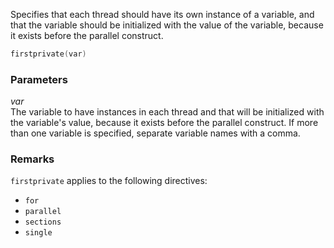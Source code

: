 Specifies that each thread should have its own instance of a variable, and that the variable should be initialized with the value of the variable, because it exists before the parallel construct.

```cpp
firstprivate(var)
```

### Parameters

*var*<br/>
The variable to have instances in each thread and that will be initialized with the variable's value, because it exists before the parallel construct. If more than one variable is specified, separate variable names with a comma.

### Remarks

`firstprivate` applies to the following directives:

- `for`
- `parallel`
- `sections`
- `single`